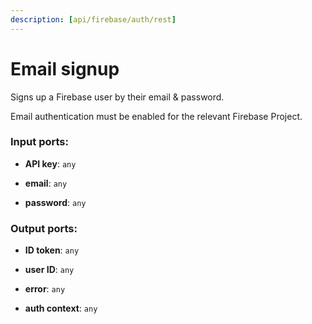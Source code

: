 ```yaml
---
description: [api/firebase/auth/rest]
---
```


# Email signup

Signs up a Firebase user by their email & password.

Email authentication must be enabled for the relevant Firebase Project.

### Input ports:

* __API key__: `any`


* __email__: `any`


* __password__: `any`

### Output ports:

* __ID token__: `any`


* __user ID__: `any`


* __error__: `any`


* __auth context__: `any`

